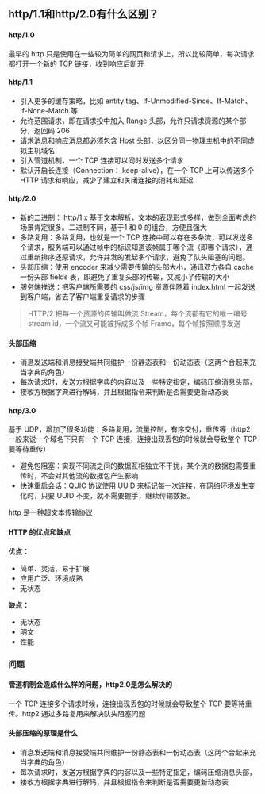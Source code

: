 ## http/1.1和http/2.0有什么区别？
#### http/1.0
最早的 http 只是使用在一些较为简单的网页和请求上，所以比较简单，每次请求都打开一个新的 TCP 链接，收到响应后断开

#### http/1.1
- 引入更多的缓存策略，比如 entity tag、If-Unmodified-Since、If-Match、If-None-Match 等
- 允许范围请求，即在请求投中加入 Range 头部，允许只请求资源的某个部分，返回码 206
- 请求消息和响应消息都必须包含 Host 头部，以区分同一物理主机中的不同虚拟主机域名
- 引入管道机制，一个 TCP 连接可以同时发送多个请求
- 默认开启长连接（Connection： keep-alive），在一个 TCP 上可以传送多个 HTTP 请求和响应，减少了建立和关闭连接的消耗和延迟

#### http/2.0
- 新的二进制： http/1.x 基于文本解析，文本的表现形式多样，做到全面考虑的场景肯定很多。二进制不同，基于1 和 0 的组合，方便且强大
- 多路复用：多路复用，也就是一个 TCP 连接中可以存在多条流，可以发送多个请求，服务端可以通过帧中的标识知道该帧属于哪个流（即哪个请求），通过重新排序还原请求，允许并发的发起多个请求，避免了队头阻塞的问题。
- 头部压缩：使用 encoder 来减少需要传输的头部大小，通讯双方各自 cache 一份头部 fields 表，即避免了重复头部的传输，又减小了传输的大小
- 服务端推送：把客户端所需要的 css/js/img 资源伴随着 index.html 一起发送到客户端，省去了客户端重复请求的步骤

> HTTP/2 把每一个资源的传输叫做流 Stream，每个流都有它的唯一编号 stream id，一个流又可能被拆成多个帧 Frame，每个帧按照顺序发送

#### 头部压缩
- 消息发送端和消息接受端共同维护一份静态表和一份动态表（这两个合起来充当字典的角色）
- 每次请求时，发送方根据字典的内容以及一些特定指定，编码压缩消息头部，
- 接收方根据字典进行解码，并且根据指令来判断是否需要更新动态表

#### http/3.0
基于 UDP，增加了很多功能：多路复用，流量控制，有序交付，重传等（http2 一般来说一个域名下只有一个 TCP 连接，连接出现丢包的时候就会导致整个 TCP 要等待重传）
- 避免包阻塞：实现不同流之间的数据互相独立不干扰，某个流的数据包需要重传时，不会对其他流的数据包产生影响
- 快速重启会话：QUIC 协议使用 UUID 来标记每一次连接，在网络环境发生变化时，只要 UUID 不变，就不需要握手，继续传输数据。

http 是一种超文本传输协议

#### HTTP 的优点和缺点
**优点：**
- 简单、灵活、易于扩展
- 应用广泛、环境成熟
- 无状态

**缺点：**
- 无状态
- 明文
- 性能

### 问题
#### 管道机制会造成什么样的问题，http2.0是怎么解决的
一个 TCP 连接多个请求时候，连接出现丢包的时候就会导致整个 TCP 要等待重传。http2 通过多路复用来解决队头阻塞问题

#### 头部压缩的原理是什么
- 消息发送端和消息接受端共同维护一份静态表和一份动态表（这两个合起来充当字典的角色）
- 每次请求时，发送方根据字典的内容以及一些特定指定，编码压缩消息头部，
- 接收方根据字典进行解码，并且根据指令来判断是否需要更新动态表
